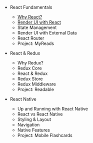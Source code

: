- React Fundamentals
  - [Why React?](notes/01-01-why-react.md)
  - [Render UI with React](notes/01-02-render-ui-with-react.md)
  - State Management
  - Render UI with External Data
  - React Router
  - Project: MyReads

- React & Redux
  - Why Redux?
  - Redux Core
  - React & Redux
  - Redux Store
  - Redux Middleware
  - Project: Readable

- React Native
  - Up and Running with React Native
  - React vs React Native
  - Styling & Layout
  - Navigation
  - Native Features
  - Project: Mobile Flashcards
